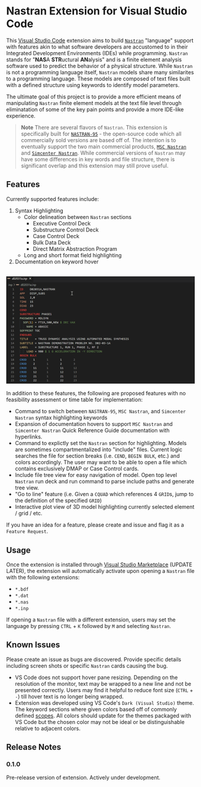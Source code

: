 # Nastran Extension for Visual Studio Code

This [Visual Studio Code](https://code.visualstudio.com/) extension aims to build [`Nastran`](https://software.nasa.gov/software/LAR-16804-GS) "language" support with features akin to what software developers are accustomed to in their Integrated Development Environments (IDEs) while programming. `Nastran` stands for "**NAS**A **STR**uctural **AN**alysis" and is a finite element analysis software used to predict the behavior of a physical structure. While `Nastran` is not a programming language itself, `Nastran` models share many similarites to a programming language. These models are composed of text files built with a defined structure using keywords to identify model parameters.

 The ultimate goal of this project is to provide a more efficient means of manipulating `Nastran` finite element models at the text file level through eliminatation of some of the key pain points and provide a more IDE-like experience.


> **Note**
> There are several flavors of `Nastran`. This extension is specifically built for [`NASTRAN-95`](https://github.com/nasa/NASTRAN-95) - the open-source code which all commercially sold versions are based off of. The intention is to eventually support the two main commercial products, [`MSC Nastran`](https://hexagon.com/products/product-groups/computer-aided-engineering-software/msc-nastran) and [`Simcenter Nastran`](https://plm.sw.siemens.com/en-US/simcenter/mechanical-simulation/nastran/). While commercial versions of `Nastran` may have some differences in key words and file structure, there is significant overlap and this extension may still prove useful.


## Features

Currently supported features include:
1. Syntax Highlighting
    - Color delineation between `Nastran` sections
        - Executive Control Deck
        - Substructure Control Deck
        - Case Control Deck
        - Bulk Data Deck
        - Direct Matrix Abstraction Program
    - Long and short format field highlighting
2. Documentation on keyword hover


&nbsp;
![](./docs/documentation_hover.gif)


In addition to these features, the following are proposed features with no feasibility assessment or time table for implementation:
- Command to switch between `NASTRAN-95`, `MSC Nastran`, and `Simcenter Nastran` syntax highlighting keywords
- Expansion of documentation hovers to support `MSC Nastran` and `Simcenter Nastran` Quick Reference Guide documentation with hyperlinks.
- Command to explictly set the `Nastran` section for highlighting. Models are sometimes compartmentalized into "include" files. Current logic searches the file for section breaks (i.e. `CEND`, `BEGIN BULK`, etc.) and colors accordingly. The user may want to be able to open a file which contains exclusively DMAP or Case Control cards.
- Include file tree view for easy navigation of model. Open top level `Nastran` run deck and run command to parse include paths and generate tree view.
- "Go to line" feature (i.e. Given a `CQUAD` which references 4 `GRID`s, jump to the definition of the specified `GRID`)
- Interactive plot view of 3D model highlighting currently selected element / grid  / etc.

If you have an idea for a feature, please create and issue and flag it as a `Feature Request`.

## Usage

Once the extension is installed through [Visual Studio Marketplace](https://marketplace.visualstudio.com/) (UPDATE LATER), the extension will automatically activate upon opening a `Nastran` file with the following extensions:
- `*.bdf`
- `*.dat`
- `*.nas`
- `*.inp`

If opening a `Nastran` file with a different extension, users may set the language by pressing `CTRL` + `K` followed by `M` and selecting `Nastran`.

## Known Issues

Please create an issue as bugs are discovered. Provide specific details including screen shots or specific `Nastran` cards causing the bug.

- VS Code does not support hover pane resizing. Depending on the resolution of the monitor, text may be wrapped to a new line and not be presented correctly. Users may find it helpful to reduce font size (`CTRL` + `-`) till hover text is no longer being wrapped.
- Extension was developed using VS Code's `Dark (Visual Studio)` theme. The keyword sections where given colors based off of commonly defined [scopes](https://code.visualstudio.com/api/language-extensions/syntax-highlight-guide). All colors should update for the themes packaged with VS Code but the chosen color may not be ideal or be distinguishable relative to adjacent colors.

## Release Notes

### 0.1.0

Pre-release version of extension. Actively under development.
